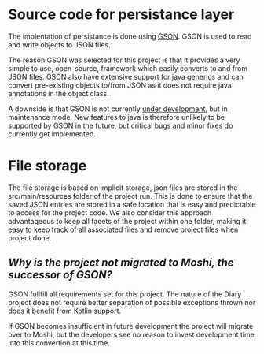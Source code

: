 # Source code for persistance layer

The implentation of persistance is done using [GSON](https://github.com/google/gson). GSON is used to read and write objects to JSON files.

The reason GSON was selected for this project is that it provides a very simple to use, open-source, framework which easily converts to and from JSON files. GSON also have extensive support for java generics and can convert pre-existing objects to/from JSON as it does not require java annotations in the object class.

A downside is that GSON is not currently [under development](https://old.reddit.com/r/androiddev/comments/684flw/why_use_moshi_over_gson/dgx3gpm/?context=3), but in maintenance mode. New features to java is therefore unlikely to be supported by GSON in the future, but critical bugs and minor fixes do currently get implemented.

# File storage

The file storage is based on implicit storage, json files are stored in the src/main/resources folder of the project run.
This is done to ensure that the saved JSON entries are stored in a safe location that is easy and predictable to access for the project code. We also consider this approach advantageous to keep all facets of the project within one folder, making it easy to keep track of all associated files and remove project files when project done.

## _Why is the project not migrated to Moshi, the successor of GSON?_

GSON fullfill all requirements set for this project. The nature of the Diary project does not require better separation of possible exceptions thrown nor does it benefit from Kotlin support.

If GSON becomes insufficient in future development the project will migrate over to Moshi, but the developers see no reason to invest development time into this convertion at this time.
